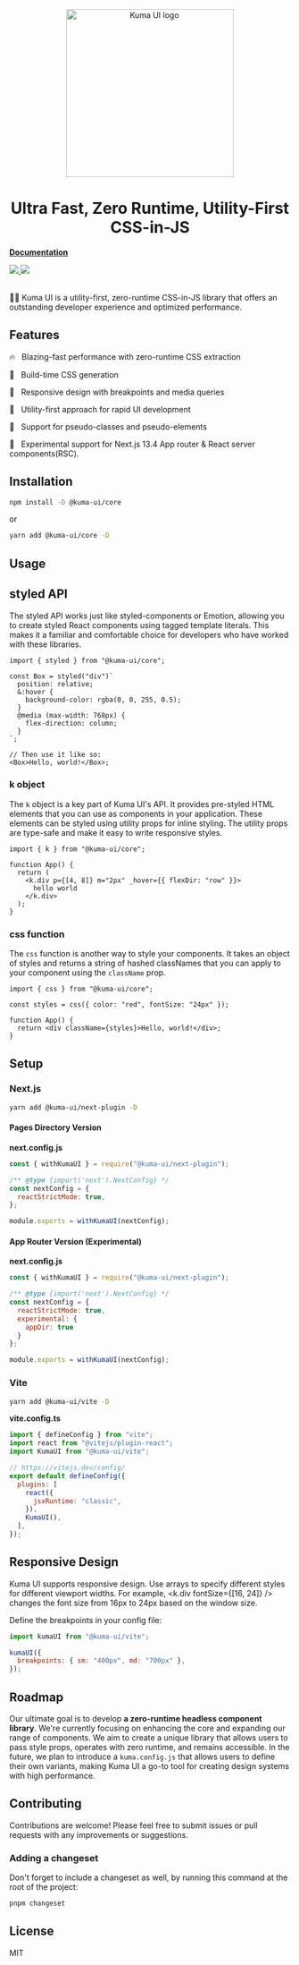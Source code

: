 <div align="center">
  <img src="https://raw.githubusercontent.com/poteboy/kuma-ui/main/media/logo.webp" alt="Kuma UI logo" width="300" />
</div>

<h1 align='center'>Ultra Fast, Zero Runtime, Utility-First CSS-in-JS</h1>

**[Documentation](https://kuma-ui.com)**

 <div>
    <a href='https://www.npmjs.com/package/@kuma-ui/core'>
      <img src='https://img.shields.io/npm/v/@kuma-ui/core'>
    </a>
    <a href='https://bundlephobia.com/package/@kuma-ui/core'>
      <img src='https://img.shields.io/bundlephobia/minzip/@kuma-ui/core'>
    </a>
  </div>
  <br />
</div>

🐻‍❄️ Kuma UI is a utility-first, zero-runtime CSS-in-JS library that offers an outstanding developer experience and optimized performance.

## Features

🔥 &nbsp; Blazing-fast performance with zero-runtime CSS extraction

🦄 &nbsp; Build-time CSS generation

🌳 &nbsp; Responsive design with breakpoints and media queries

🎨 &nbsp; Utility-first approach for rapid UI development

👋 &nbsp; Support for pseudo-classes and pseudo-elements

🔬 &nbsp; Experimental support for Next.js 13.4 App router & React server components(RSC).

## Installation

```sh
npm install -D @kuma-ui/core
```

or

```sh
yarn add @kuma-ui/core -D
```

## Usage

## styled API

The styled API works just like styled-components or Emotion, allowing you to create styled React components using tagged template literals. This makes it a familiar and comfortable choice for developers who have worked with these libraries.

```tsx
import { styled } from "@kuma-ui/core";

const Box = styled("div")`
  position: relative;
  &:hover {
    background-color: rgba(0, 0, 255, 0.5);
  }
  @media (max-width: 768px) {
    flex-direction: column;
  }
`;

// Then use it like so:
<Box>Hello, world!</Box>;
```

### k object

The `k` object is a key part of Kuma UI's API. It provides pre-styled HTML elements that you can use as components in your application. These elements can be styled using utility props for inline styling. The utility props are type-safe and make it easy to write responsive styles.

```tsx
import { k } from "@kuma-ui/core";

function App() {
  return (
    <k.div p={[4, 8]} m="2px" _hover={{ flexDir: "row" }}>
      hello world
    </k.div>
  );
}
```

### css function

The `css` function is another way to style your components. It takes an object of styles and returns a string of hashed classNames that you can apply to your component using the `className` prop.

```tsx
import { css } from "@kuma-ui/core";

const styles = css({ color: "red", fontSize: "24px" });

function App() {
  return <div className={styles}>Hello, world!</div>;
}
```

## Setup

### Next.js

```sh
yarn add @kuma-ui/next-plugin -D
```

#### Pages Directory Version

**next.config.js**

```js
const { withKumaUI } = require("@kuma-ui/next-plugin");

/** @type {import('next').NextConfig} */
const nextConfig = {
  reactStrictMode: true,
};

module.exports = withKumaUI(nextConfig);
```

#### App Router Version (Experimental)

**next.config.js**

```js
const { withKumaUI } = require("@kuma-ui/next-plugin");

/** @type {import('next').NextConfig} */
const nextConfig = {
  reactStrictMode: true,
  experimental: {
    appDir: true
  }
};

module.exports = withKumaUI(nextConfig);
```

### Vite

```sh
yarn add @kuma-ui/vite -D
```

**vite.config.ts**

```js
import { defineConfig } from "vite";
import react from "@vitejs/plugin-react";
import KumaUI from "@kuma-ui/vite";

// https://vitejs.dev/config/
export default defineConfig({
  plugins: [
    react({
      jsxRuntime: "classic",
    }),
    KumaUI(),
  ],
});
```

## Responsive Design

Kuma UI supports responsive design. Use arrays to specify different styles for different viewport widths. For example, <k.div fontSize={[16, 24]} /> changes the font size from 16px to 24px based on the window size.

Define the breakpoints in your config file:
```js
import kumaUI from "@kuma-ui/vite";

kumaUI({
  breakpoints: { sm: "400px", md: "700px" },
});
```

## Roadmap

Our ultimate goal is to develop **a zero-runtime headless component library**. We're currently focusing on enhancing the core and expanding our range of components. We aim to create a unique library that allows users to pass style props, operates with zero runtime, and remains accessible. In the future, we plan to introduce a `kuma.config.js` that allows users to define their own variants, making Kuma UI a go-to tool for creating design systems with high performance.


## Contributing
Contributions are welcome! Please feel free to submit issues or pull requests with any improvements or suggestions.

### Adding a changeset
Don't forget to include a changeset as well, by running this command at the root of the project:

```sh
pnpm changeset
```

## License
MIT
